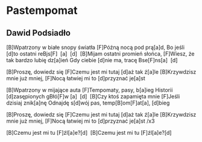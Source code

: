 # Pastempomat
## Dawid Podsiadło


[B]Wpatrzony w białe snopy światła
[F]Późną nocą pod prą[a]d,
Bo jeśli [d]to ostatni reBjs[F]  [a]  [d] 
[B]Mijam ostatni promień słońca,
[F]Wiesz, że tak bardzo lubię dz[a]ień
Gdy ciebie [d]nie ma, tracę Bse[F]ns[a]  [d] 


[B]Proszę, dowiedz się
[F]Czemu jest mi tutaj [d]aż tak ź[a]le
[B]Krzywdzisz mnie już mniej,
[F]Nocą łatwiej mi to [d]przyznać je[a]st


[B]Wpatrzony w mijające auta
[F]Tempomaty, pasy, b[a]ieg
Historii [d]zasępionych gBłó[F]w [a]  [d] 
[B]Czy ktoś zapamięta mnie
[F]Jeśli dzisiaj znik[a]nę
Odnajdę s[d]wój pas, temp[B]om[F]at[a], [d]bieg



[B]Proszę, dowiedz się
[F]Czemu jest mi tutaj [d]aż tak ź[a]le
[B]Krzywdzisz mnie już mniej,
[F]Nocą łatwiej mi to [d]przyznać je[a]st /x3



[B]Czemu jest mi tu [F]źl[a]e?[d] 
[B]Czemu jest mi tu [F]źl[a]e?[d]